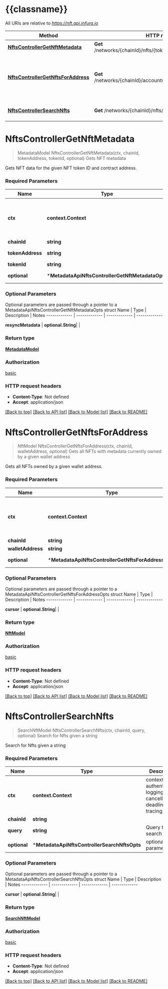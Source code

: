 # {{classname}}

All URIs are relative to *https://nft.api.infura.io*

Method | HTTP request | Description
------------- | ------------- | -------------
[**NftsControllerGetNftMetadata**](MetadataApi.md#NftsControllerGetNftMetadata) | **Get** /networks/{chainId}/nfts/{tokenAddress}/tokens/{tokenId} | Gets NFT metadata
[**NftsControllerGetNftsForAddress**](MetadataApi.md#NftsControllerGetNftsForAddress) | **Get** /networks/{chainId}/accounts/{walletAddress}/assets/nfts | Gets all NFTs with metadata currently owned by a given wallet address
[**NftsControllerSearchNfts**](MetadataApi.md#NftsControllerSearchNfts) | **Get** /networks/{chainId}/nfts/search | Search for Nfts given a string

# **NftsControllerGetNftMetadata**
> MetadataModel NftsControllerGetNftMetadata(ctx, chainId, tokenAddress, tokenId, optional)
Gets NFT metadata

Gets NFT data for the given NFT token ID and contract address.

### Required Parameters

Name | Type | Description  | Notes
------------- | ------------- | ------------- | -------------
 **ctx** | **context.Context** | context for authentication, logging, cancellation, deadlines, tracing, etc.
  **chainId** | **string**|  | 
  **tokenAddress** | **string**| Contract address | 
  **tokenId** | **string**|  | 
 **optional** | ***MetadataApiNftsControllerGetNftMetadataOpts** | optional parameters | nil if no parameters

### Optional Parameters
Optional parameters are passed through a pointer to a MetadataApiNftsControllerGetNftMetadataOpts struct
Name | Type | Description  | Notes
------------- | ------------- | ------------- | -------------



 **resyncMetadata** | **optional.String**|  | 

### Return type

[**MetadataModel**](MetadataModel.md)

### Authorization

[basic](../README.md#basic)

### HTTP request headers

 - **Content-Type**: Not defined
 - **Accept**: application/json

[[Back to top]](#) [[Back to API list]](../README.md#documentation-for-api-endpoints) [[Back to Model list]](../README.md#documentation-for-models) [[Back to README]](../README.md)

# **NftsControllerGetNftsForAddress**
> NftModel NftsControllerGetNftsForAddress(ctx, chainId, walletAddress, optional)
Gets all NFTs with metadata currently owned by a given wallet address

Gets all NFTs owned by a given wallet address.

### Required Parameters

Name | Type | Description  | Notes
------------- | ------------- | ------------- | -------------
 **ctx** | **context.Context** | context for authentication, logging, cancellation, deadlines, tracing, etc.
  **chainId** | **string**|  | 
  **walletAddress** | **string**| Wallet address | 
 **optional** | ***MetadataApiNftsControllerGetNftsForAddressOpts** | optional parameters | nil if no parameters

### Optional Parameters
Optional parameters are passed through a pointer to a MetadataApiNftsControllerGetNftsForAddressOpts struct
Name | Type | Description  | Notes
------------- | ------------- | ------------- | -------------


 **cursor** | **optional.String**|  | 

### Return type

[**NftModel**](NftModel.md)

### Authorization

[basic](../README.md#basic)

### HTTP request headers

 - **Content-Type**: Not defined
 - **Accept**: application/json

[[Back to top]](#) [[Back to API list]](../README.md#documentation-for-api-endpoints) [[Back to Model list]](../README.md#documentation-for-models) [[Back to README]](../README.md)

# **NftsControllerSearchNfts**
> SearchNftModel NftsControllerSearchNfts(ctx, chainId, query, optional)
Search for Nfts given a string

Search for Nfts given a string

### Required Parameters

Name | Type | Description  | Notes
------------- | ------------- | ------------- | -------------
 **ctx** | **context.Context** | context for authentication, logging, cancellation, deadlines, tracing, etc.
  **chainId** | **string**|  | 
  **query** | **string**| Query to search with | 
 **optional** | ***MetadataApiNftsControllerSearchNftsOpts** | optional parameters | nil if no parameters

### Optional Parameters
Optional parameters are passed through a pointer to a MetadataApiNftsControllerSearchNftsOpts struct
Name | Type | Description  | Notes
------------- | ------------- | ------------- | -------------


 **cursor** | **optional.String**|  | 

### Return type

[**SearchNftModel**](SearchNftModel.md)

### Authorization

[basic](../README.md#basic)

### HTTP request headers

 - **Content-Type**: Not defined
 - **Accept**: application/json

[[Back to top]](#) [[Back to API list]](../README.md#documentation-for-api-endpoints) [[Back to Model list]](../README.md#documentation-for-models) [[Back to README]](../README.md)

